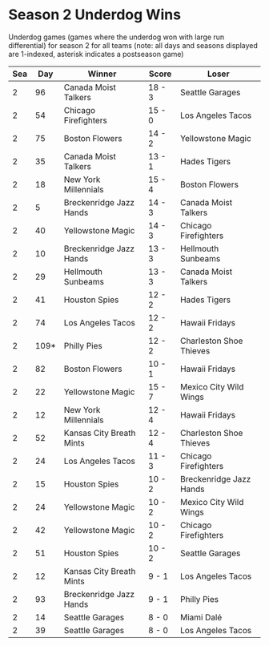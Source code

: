 # Season 2 Underdog Wins



Underdog games (games where the underdog won with large run differential) for season 2 for all teams (note: all days and seasons displayed are 1-indexed, asterisk indicates a postseason game)


| Sea | Day | Winner | Score | Loser | 
| ------ |------ |------ |------ |------ |
| 2 | 96 | Canada Moist Talkers | 18 - 3 | Seattle Garages | 
| 2 | 54 | Chicago Firefighters | 15 - 0 | Los Angeles Tacos | 
| 2 | 75 | Boston Flowers | 14 - 2 | Yellowstone Magic | 
| 2 | 35 | Canada Moist Talkers | 13 - 1 | Hades Tigers | 
| 2 | 18 | New York Millennials | 15 - 4 | Boston Flowers | 
| 2 | 5 | Breckenridge Jazz Hands | 14 - 3 | Canada Moist Talkers | 
| 2 | 40 | Yellowstone Magic | 14 - 3 | Chicago Firefighters | 
| 2 | 10 | Breckenridge Jazz Hands | 13 - 3 | Hellmouth Sunbeams | 
| 2 | 29 | Hellmouth Sunbeams | 13 - 3 | Canada Moist Talkers | 
| 2 | 41 | Houston Spies | 12 - 2 | Hades Tigers | 
| 2 | 74 | Los Angeles Tacos | 12 - 2 | Hawaii Fridays | 
| 2 | 109* | Philly Pies | 12 - 2 | Charleston Shoe Thieves | 
| 2 | 82 | Boston Flowers | 10 - 1 | Hawaii Fridays | 
| 2 | 22 | Yellowstone Magic | 15 - 7 | Mexico City Wild Wings | 
| 2 | 12 | New York Millennials | 12 - 4 | Hawaii Fridays | 
| 2 | 52 | Kansas City Breath Mints | 12 - 4 | Charleston Shoe Thieves | 
| 2 | 24 | Los Angeles Tacos | 11 - 3 | Chicago Firefighters | 
| 2 | 15 | Houston Spies | 10 - 2 | Breckenridge Jazz Hands | 
| 2 | 24 | Yellowstone Magic | 10 - 2 | Mexico City Wild Wings | 
| 2 | 42 | Yellowstone Magic | 10 - 2 | Chicago Firefighters | 
| 2 | 51 | Houston Spies | 10 - 2 | Seattle Garages | 
| 2 | 12 | Kansas City Breath Mints | 9 - 1 | Los Angeles Tacos | 
| 2 | 93 | Breckenridge Jazz Hands | 9 - 1 | Philly Pies | 
| 2 | 14 | Seattle Garages | 8 - 0 | Miami Dalé | 
| 2 | 39 | Seattle Garages | 8 - 0 | Los Angeles Tacos | 


